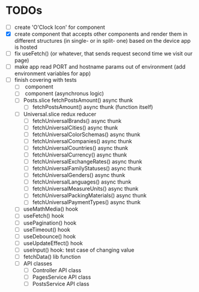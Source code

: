 # TODOs
- [ ] create 'O'Clock Icon' for <TimeAgoBadge> component 
- [X] create <AdaptiveRender/> component that accepts other components and render them in different structures (in single- or in split- one) based on the device app is hosted
- [ ] fix useFetch() (or whatever, that sends request second time we visit our page)
- [ ] make app read PORT and hostname params out of environment (add environment variables for app)
- [ ] finish covering with tests
  - [ ] <App/> component
  - [ ] <AppHolder/> component (asynchronus logic)
  - [ ] Posts.slice fetchPostsAmount() async thunk
    - [ ] fetchPostsAmount() async thunk (function itself)
  - [ ] Universal.slice redux reducer
    - [ ] fetchUniversalBrands() async thunk
    - [ ] fetchUniversalCities() async thunk
    - [ ] fetchUniversalColorSchemas() async thunk
    - [ ] fetchUniversalCompanies() async thunk
    - [ ] fetchUniversalCountries() async thunk
    - [ ] fetchUniversalCurrency() async thunk
    - [ ] fetchUniversalExchangeRates() async thunk
    - [ ] fetchUniversalFamilyStatuses() async thunk
    - [ ] fetchUniversalGenders() async thunk
    - [ ] fetchUniversalLanguages() async thunk
    - [ ] fetchUniversalMeasureUnits() async thunk
    - [ ] fetchUniversalPackingMaterials() async thunk
    - [ ] fetchUniversalPaymentTypes() async thunk
  - [ ] useMathMedia() hook
  - [ ] useFetch() hook
  - [ ] usePagination() hook
  - [ ] useTimeout() hook
  - [ ] useDebounce() hook
  - [ ] useUpdateEffect() hook
  - [ ] useInput() hook: test case of changing value
  - [ ] fetchData() lib function
  - [ ] API classes
    - [ ] Controller API class
    - [ ] PagesService API class
    - [ ] PostsService API class